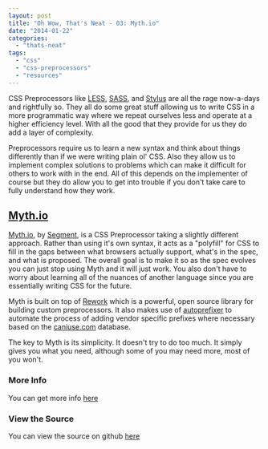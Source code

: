 ```yaml
---
layout: post
title: "Oh Wow, That's Neat - 03: Myth.io"
date: "2014-01-22"
categories: 
  - "thats-neat"
tags: 
  - "css"
  - "css-preprocessors"
  - "resources"
---
```


<p class="intro"><span class="dropcap">C</span>SS Preprocessors like <a href="http://www.lesscss.org/" target="_blank">LESS</a>, <a href="http://sass-lang.com/" target="_blank">SASS</a>, and <a href="http://learnboost.github.io/stylus/" target="_blank">Stylus</a> are all the rage now-a-days and rightfully so. They all do some great stuff allowing us to write CSS in a more programmatic way where we repeat ourselves less and operate at a higher efficiency level. With all the good that they provide for us they do add a layer of complexity.</p>

Preprocessors require us to learn a new syntax and think about things differently than if we were writing plain ol' CSS. Also they allow us to implement complex solutions to problems which can make it difficult for others to work with in the end. All of this depends on the implementer of course but they do allow you to get into trouble if you don't take care to fully understand how they work.

## [Myth.io](http://www.myth.io/)

[Myth.io](http://www.myth.io/), by [Segment](https://segment.io/), is a CSS Preprocessor taking a slightly different approach. Rather than using it's own syntax, it acts as a "polyfill" for CSS to fill in the gaps between what browsers actually support, what's in the spec, and what is proposed. The overall goal is to make it so as the spec evolves you can just stop using Myth and it will just work. You also don't have to worry about learning all of the nuances of another language since you are essentially writing CSS for the future.

Myth is built on top of [Rework](https://github.com/reworkcss/rework) which is a powerful, open source library for building custom preprocessors. It also makes use of [autoprefixer](https://github.com/ai/autoprefixer) to automate the process of adding vendor specific prefixes where necessary based on the [caniuse.com](http://caniuse.com/) database.

The key to Myth is its simplicity. It doesn't try to do too much. It simply gives you what you need, although some of you may need more, most of you won't.

### More Info

You can get more info [here](http://www.myth.io/)

### View the Source

You can view the source on github [here](https://github.com/segmentio/myth)
